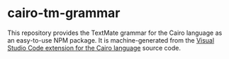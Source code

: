 # cairo-tm-grammar

This repository provides the TextMate grammar for the Cairo language as an easy-to-use NPM package.
It is machine-generated from the [Visual Studio Code extension for the Cairo language][vscode-cairo]
source code.


[vscode-cairo]: https://github.com/starkware-libs/cairo/tree/main/vscode-cairo
